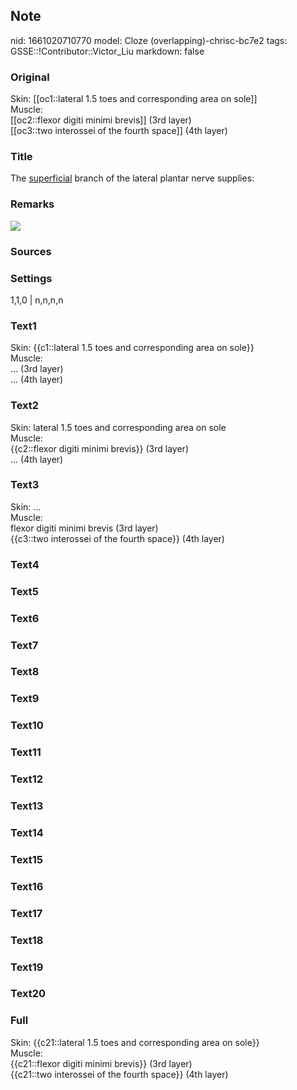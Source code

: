 ## Note
nid: 1661020710770
model: Cloze (overlapping)-chrisc-bc7e2
tags: GSSE::!Contributor::Victor_Liu
markdown: false

### Original
<div>
  Skin: [[oc1::lateral 1.5 toes and corresponding area on sole]]
</div>
<div>
  Muscle:
</div>
<div>
  [[oc2::flexor digiti minimi brevis]] (3rd layer)
</div>
<div>
  [[oc3::two interossei of the fourth space]] (4th layer)
</div>

### Title
The <u>superficial</u> branch of the lateral plantar nerve
supplies:

### Remarks
<img src="paste-417f6d979945eda50b04e66c29700665062eeb66.jpg">

### Sources


### Settings
1,1,0 | n,n,n,n

### Text1
<div>
  Skin: {{c1::lateral 1.5 toes and corresponding area on sole}}
</div>
<div>
  Muscle:
</div>
<div>
  ... (3rd layer)
</div>
<div>
  ... (4th layer)
</div>

### Text2
<div>
  Skin: lateral 1.5 toes and corresponding area on sole
</div>
<div>
  Muscle:
</div>
<div>
  {{c2::flexor digiti minimi brevis}} (3rd layer)
</div>
<div>
  ... (4th layer)
</div>

### Text3
<div>
  Skin: ...
</div>
<div>
  Muscle:
</div>
<div>
  flexor digiti minimi brevis (3rd layer)
</div>
<div>
  {{c3::two interossei of the fourth space}} (4th layer)
</div>

### Text4


### Text5


### Text6


### Text7


### Text8


### Text9


### Text10


### Text11


### Text12


### Text13


### Text14


### Text15


### Text16


### Text17


### Text18


### Text19


### Text20


### Full
<div>
  Skin: {{c21::lateral 1.5 toes and corresponding area on sole}}
</div>
<div>
  Muscle:
</div>
<div>
  {{c21::flexor digiti minimi brevis}} (3rd layer)
</div>
<div>
  {{c21::two interossei of the fourth space}} (4th layer)
</div>
